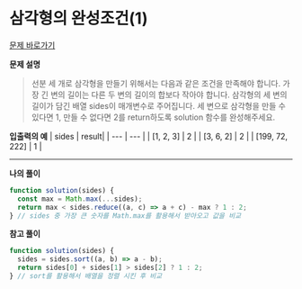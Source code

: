 # 삼각형의 완성조건(1)

[문제 바로가기](https://school.programmers.co.kr/learn/courses/30/lessons/120889)

**문제 설명**

> 선분 세 개로 삼각형을 만들기 위해서는 다음과 같은 조건을 만족해야 합니다.
> 가장 긴 변의 길이는 다른 두 변의 길이의 합보다 작아야 합니다.
> 삼각형의 세 변의 길이가 담긴 배열 sides이 매개변수로 주어집니다. 세 변으로 삼각형을 만들 수 있다면 1, 만들 수 없다면 2를 return하도록 solution 함수를 완성해주세요.

**입출력의 예**
| sides | result|
| --- | --- |
| [1, 2, 3] | 2 |
| [3, 6, 2] | 2 |
| [199, 72, 222] | 1 |

---

**나의 풀이**

```javascript
function solution(sides) {
  const max = Math.max(...sides);
  return max < sides.reduce((a, c) => a + c) - max ? 1 : 2;
} // sides 중 가장 큰 숫자를 Math.max를 활용해서 받아오고 값을 비교
```

**참고 풀이**

```javascript
function solution(sides) {
  sides = sides.sort((a, b) => a - b);
  return sides[0] + sides[1] > sides[2] ? 1 : 2;
} // sort를 활용해서 배열을 정렬 시킨 후 비교
```
